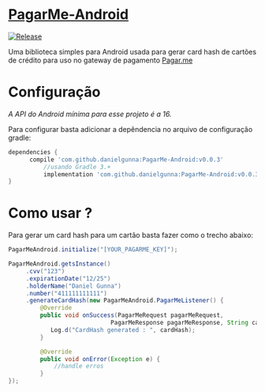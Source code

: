 # [PagarMe-Android](https://danielgunna.github.io/PagarMe-Android/)

[![Release](https://jitpack.io/v/danielgunna/PagarMe-Android.svg)](https://jitpack.io/#danielgunna/PagarMe-Android)

Uma biblioteca simples para Android usada para gerar card hash de cartões de crédito para uso no gateway de pagamento [Pagar.me](https://pagar.me/)


# Configuração 
*A API do Android mínima para esse projeto é a 16.* 

Para configurar basta adicionar a depêndencia no arquivo de configuração gradle:

```groovy
dependencies {
	  compile 'com.github.danielgunna:PagarMe-Android:v0.0.3'
          //usando Gradle 3.+
          implementation 'com.github.danielgunna:PagarMe-Android:v0.0.3'
}
```
# Como usar ?

Para gerar um card hash para um cartão basta fazer como o trecho abaixo:

```java
PagarMeAndroid.initialize("[YOUR_PAGARME_KEY]");

PagarMeAndroid.getsInstance()
     .cvv("123") 
     .expirationDate("12/25")
     .holderName("Daniel Gunna")
     .number("411111111111")
     .generateCardHash(new PagarMeAndroid.PagarMeListener() {
         @Override
         public void onSuccess(PagarMeRequest pagarMeRequest, 
                             PagarMeResponse pagarMeResponse, String cardHash) {
            Log.d("CardHash generated : ", cardHash);
         }

         @Override
         public void onError(Exception e) {
             //handle erros 
         }
});
```



